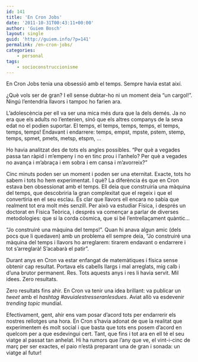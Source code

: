 ```yaml
---
id: 141
title: 'En Cron Jobs'
date: '2011-10-31T00:43:11+00:00'
author: 'Guiem Bosch'
layout: single
guid: 'http://guiem.info/?p=141'
permalink: /en-cron-jobs/
categories:
    - personal
tags:
    - socioconstruccionisme
---
```


En Cron Jobs tenia una obsessió amb el temps. Sempre havia estat així.

¿Què vols ser de gran? I ell sense dubtar-ho ni un moment deia “un cargol!”. Ningú l’entendria llavors i tampoc ho farien ara.

L’adolescència per ell va ser una mica més dura que la dels demés. Ja no era que els adults no l’entenien, sinó que els altres companys de la seva edat no el podien suportar. El temps, el temps, temps, temps, el temps, temps, temps! Endavant i endarrere: temps, empst, mpste, pstem, stemp, temps, spmet, pmets, metsp, etspm, …

Ho havia analitzat des de tots els angles possibles. “Per què a vegades passa tan ràpid i m’empeny i no en tinc prou i l’anhelo? Per què a vegades no avança i m’abraça i em sobra i em cansa i m’avorreix?”

Cinc minuts poden ser un moment i poden ser una eternitat. Exacte, tots ho sabem i tots ho hem experimentat. I què? La diferència és que en Cron estava ben obsessionat amb el temps. Ell deia que construiria una màquina del temps, que descobriria la gran complexitat que el regeix i que el convertiria en el seu esclau. És clar que llavors ell encara no sabia que realment tot era molt més senzill. Per això va estudiar Física, i després un doctorat en Física Teòrica, i després va començar a parlar de diverses metodologies: que si la corda còsmica, que si bé l’entrellaçament quàntic…

“Jo construiré una màquina del temps!”. Quan hi anava algun amic (dels pocs que li quedaven) amb un problema ell sempre deia, “Jo construiré una màquina del temps i llavors ho arreglarem: tirarem endavant o endarrere i tot s’arreglarà! S’acabarà el patir”.

Durant anys en Cron va estar enfangat de matemàtiques i física sense obtenir cap resultat. Portava els cabells llargs i mal arreglats, mig calb i d’una brutor permanent. Res. Tots aquests anys i res li havia servit. Mil idees. Zero resultats.

Zero resultats fins ahir. En Cron va tenir una idea brillant: va publicar un *tweet* amb el *hashtag* *\#avuialestresseranlesdues*. Aviat allò va esdevenir *trending topic* mundial.

Efectivament, gent, ahir ens vam posar d’acord tots per endarrerir els nostres rellotges una hora. En Cron s’havia adonat de que la realitat que experimentem és molt social i que basta que tots ens posem d’acord en quelcom per a que esdevingui cert. Tant, que fins i tot ara en ell té el seu viatge al passat tan anhelat. Hi ha rumors que l’any que ve, el vint-i-cinc de març per ser exactes, el paio n’està preparant una de gran i sonada: un viatge al futur!